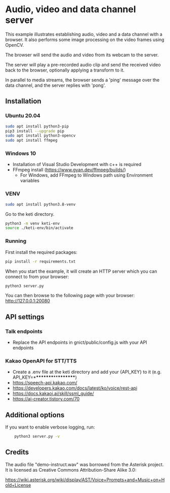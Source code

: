 # Audio, video and data channel server

This example illustrates establishing audio, video and a data channel with a
browser. It also performs some image processing on the video frames using
OpenCV.

The browser will send the audio and video from its webcam to the server.

The server will play a pre-recorded audio clip and send the received video back to the browser, optionally applying a transform to it.

In parallel to media streams, the browser sends a 'ping' message over the data channel, and the server replies with 'pong'.

## Installation

### Ubuntu 20.04

```bash
sudo apt install python3-pip
pip3 install --upgrade pip
sudo apt install python3-opencv
sudo apt install ffmpeg
```

### Windows 10

- Installation of Visual Studio Development with c++ is required
- FFmpeg install (https://www.gyan.dev/ffmpeg/builds/)
  - For Windows, add FFmpeg to Windows path using Environment variables

### VENV
```bash
sudo apt install python3.8-venv
```
Go to the keti directory.
```bash
python3 -m venv keti-env
source ./keti-env/bin/activate
```

### Running

First install the required packages:

```bash
pip install -r requirements.txt
```

When you start the example, it will create an HTTP server which you
can connect to from your browser:

```bash
python3 server.py
```

You can then browse to the following page with your browser:
http://127.0.0.1:20080

## API settings

### Talk endpoints

- Replace the API endpoints in gnict/public/config.js with your API endpoints

### Kakao OpenAPI for STT/TTS

- Create a .env file at the keti directory and add your {API_KEY} to it (e.g. API_KEY=\***\*\*\*\*\*\*\***\*\***\*\*\*\*\*\*\***)
- https://speech-api.kakao.com/
- https://developers.kakao.com/docs/latest/ko/voice/rest-api
- https://docs.kakaoi.ai/skill/ssml_guide/
- https://ai-creator.tistory.com/70

## Additional options

If you want to enable verbose logging, run:

```bash
    python3 server.py -v
```

## Credits

The audio file "demo-instruct.wav" was borrowed from the Asterisk
project. It is licensed as Creative Commons Attribution-Share Alike 3.0:

https://wiki.asterisk.org/wiki/display/AST/Voice+Prompts+and+Music+on+Hold+License
